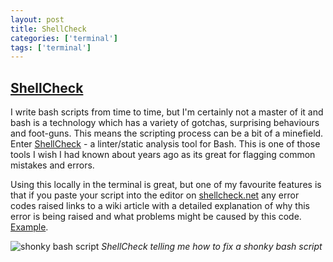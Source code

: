 ```yaml
---
layout: post
title: ShellCheck
categories: ['terminal']
tags: ['terminal']
---
```


## [ShellCheck](https://www.shellcheck.net/)

I write bash scripts from time to time, but I'm certainly not a master of it and bash is a technology which has a variety of gotchas, surprising behaviours and foot-guns. This means the scripting process can be a bit of a minefield. Enter [ShellCheck](https://www.shellcheck.net/) - a linter/static analysis tool for Bash. This is one of those tools I wish I had known about years ago as its great for flagging common mistakes and errors.

Using this locally in the terminal is great, but one of my favourite features is that if you paste your script into the editor on [shellcheck.net](https://www.shellcheck.net/) any error codes raised links to a wiki article with a detailed explanation of why this error is being raised and what problems might be caused by this code. [Example](https://github.com/koalaman/shellcheck/wiki/SC2162).

![shonky bash script]({{site.baseurl}}/assets/shellcheck.png)
_ShellCheck telling me how to fix a shonky bash script_
